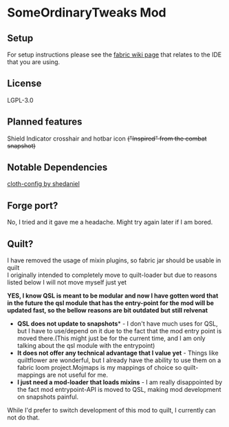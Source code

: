 # SomeOrdinaryTweaks Mod

## Setup

For setup instructions please see the [fabric wiki page](https://fabricmc.net/wiki/tutorial:setup) that relates to the IDE that you are using.

## License

LGPL-3.0

## Planned features
Shield Indicator crosshair and hotbar icon ~~("Inspired" from the combat snapshot)~~   

## Notable Dependencies 
[cloth-config by shedaniel](https://github.com/shedaniel/cloth-config)   


## Forge port?
No, I tried and it gave me a headache. Might try again later if I am bored.

## Quilt?
I have removed the usage of mixin plugins, so fabric jar should be usable in quilt   
I originally intended to completely move to quilt-loader but due to reasons listed below I will not move myself just yet   
   
**YES, I know QSL is meant to be modular and now I have gotten word that in the future the qsl module that has the entry-point for the mod will be updated fast, so the bellow reasons are bit outdated but still relvenat**   
- **QSL does not update to snapshots**\* - I don't have much uses for QSL, but I have to use/depend on it due to the fact that the mod entry point is moved there.(This might just be for the current time, and I am only talking about the qsl module with the entrypoint)
- **It does not offer any technical advantage that I value yet** - Things like quiltflower are wonderful, but I already have the ability to use them on a fabric loom project.Mojmaps is my mappings of choice so quilt-mappings are not useful for me.
- **I just need a mod-loader that loads mixins** - I am really disappointed by the fact mod entrypoint-API is moved to QSL, making mod development on snapshots painful.
   
While I'd prefer to switch development of this mod to quilt, I currently can not do that.
